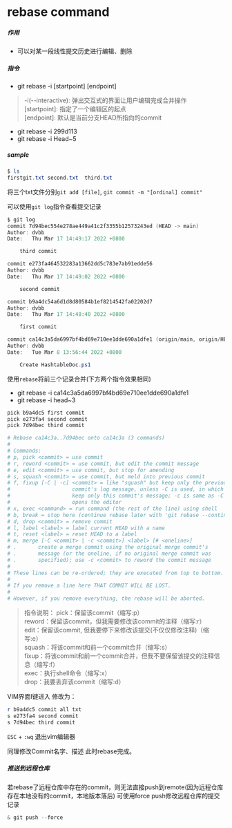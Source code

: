 # rebase command
##### 作用
* 可以对某一段线性提交历史进行编辑、删除
##### 指令
* git rebase -i  [startpoint]  [endpoint]
> -i(--interactive): 弹出交互式的界面让用户编辑完成合并操作  
[startpoint]: 指定了一个编辑区的起点  
[endpoint]: 默认是当前分支HEAD所指向的commit  
* git rebase -i 299d113
* git rebase -i Head~5

##### sample

``` powershell
$ ls
firstgit.txt second.txt  third.txt
```
将三个txt文件分别`git add [file]`, `git commit -m "[ordinal] commit"`

可以使用`git log`指令查看提交记录
``` powershell
$ git log
commit 7d94bec554e278ae449a41c2f3355b12573243ed (HEAD -> main)
Author: dvbb
Date:   Thu Mar 17 14:49:17 2022 +0800

    third commit

commit e273fa464532283a13662dd5c783e7ab91edde56
Author: dvbb
Date:   Thu Mar 17 14:49:02 2022 +0800

    second commit

commit b9a4dc54a6d1d8d80584b1ef8214542fa02202d7
Author: dvbb
Date:   Thu Mar 17 14:48:40 2022 +0800

    first commit

commit ca14c3a5da6997bf4bd69e710ee1dde690a1dfe1 (origin/main, origin/HEAD)
Author: dvbb
Date:   Tue Mar 8 13:56:44 2022 +0800

    Create HashtableDoc.ps1

```

使用`rebase`将前三个记录合并(下方两个指令效果相同)
* git rebase -i ca14c3a5da6997bf4bd69e710ee1dde690a1dfe1
* git rebase -i head~3
``` powershell
pick b9a4dc5 first commit
pick e273fa4 second commit
pick 7d94bec third commit

# Rebase ca14c3a..7d94bec onto ca14c3a (3 commands)
#
# Commands:
# p, pick <commit> = use commit
# r, reword <commit> = use commit, but edit the commit message
# e, edit <commit> = use commit, but stop for amending
# s, squash <commit> = use commit, but meld into previous commit
# f, fixup [-C | -c] <commit> = like "squash" but keep only the previous
#                    commit's log message, unless -C is used, in which case
#                    keep only this commit's message; -c is same as -C but
#                    opens the editor
# x, exec <command> = run command (the rest of the line) using shell
# b, break = stop here (continue rebase later with 'git rebase --continue')
# d, drop <commit> = remove commit
# l, label <label> = label current HEAD with a name
# t, reset <label> = reset HEAD to a label
# m, merge [-C <commit> | -c <commit>] <label> [# <oneline>]
# .       create a merge commit using the original merge commit's
# .       message (or the oneline, if no original merge commit was
# .       specified); use -c <commit> to reword the commit message
#
# These lines can be re-ordered; they are executed from top to bottom.
#
# If you remove a line here THAT COMMIT WILL BE LOST.
#
# However, if you remove everything, the rebase will be aborted.

```

> 指令说明：
pick：保留该commit（缩写:p）  
reword：保留该commit，但我需要修改该commit的注释（缩写:r）  
edit：保留该commit, 但我要停下来修改该提交(不仅仅修改注释)（缩写:e）  
squash：将该commit和前一个commit合并（缩写:s）  
fixup：将该commit和前一个commit合并，但我不要保留该提交的注释信息（缩写:f）  
exec：执行shell命令（缩写:x）  
drop：我要丢弃该commit（缩写:d）  

VIM界面I键进入
修改为：
``` powershell
r b9a4dc5 commit all txt
s e273fa4 second commit
s 7d94bec third commit
```

`ESC` + `:wq` 退出vim编辑器

同理修改Commit名字、描述
此时rebase完成。

##### 推送到远程仓库
若rebase了远程仓库中存在的commit，则无法直接push到remote(因为远程仓库存在本地没有的commit，本地版本落后)
可使用force push修改远程仓库的提交记录
``` powershell
& git push --force
```